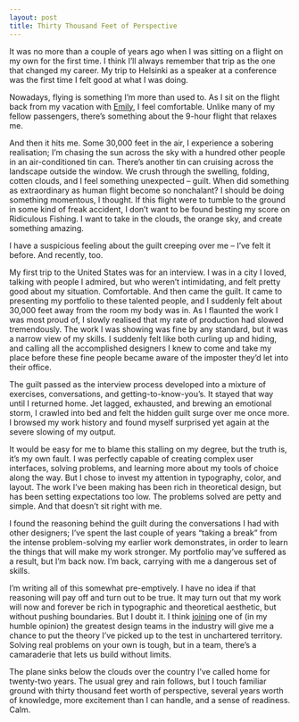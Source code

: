```yaml
---
layout: post
title: Thirty Thousand Feet of Perspective
---
```


It was no more than a couple of years ago when I was sitting on a flight on my own for the first time. I think I’ll always remember that trip as the one that changed my career. My trip to Helsinki as a speaker at a conference was the first time I felt good at what I was doing.

Nowadays, flying is something I’m more than used to. As I sit on the flight back from my vacation with [Emily](http://twitter.com/iamemliy), I feel comfortable. Unlike many of my fellow passengers, there’s something about the 9-hour flight that relaxes me.

And then it hits me. Some 30,000 feet in the air, I experience a sobering realisation; I’m chasing the sun across the sky with a hundred other people in an air-conditioned tin can. There’s another tin can cruising across the landscape outside the window. We crush through the swelling, folding, cotten clouds, and I feel something unexpected – guilt. When did something as extraordinary as human flight become so nonchalant? I should be doing something momentous, I thought. If this flight were to tumble to the ground in some kind of freak accident, I don’t want to be found besting my score on Ridiculous Fishing. I want to take in the clouds, the orange sky, and create something amazing.

I have a suspicious feeling about the guilt creeping over me – I’ve felt it before. And recently, too.

My first trip to the United States was for an interview. I was in a city I loved, talking with people I admired, but who weren’t intimidating, and felt pretty good about my situation. Comfortable. And then came the guilt. It came to presenting my portfolio to these talented people, and I suddenly felt about 30,000 feet away from the room my body was in. As I flaunted the work I was most proud of, I slowly realised that my rate of production had slowed tremendously. The work I was showing was fine by any standard, but it was a narrow view of my skills. I suddenly felt like both curling up and hiding, and calling all the accomplished designers I knew to come and take my place before these fine people became aware of the imposter they’d let into their office.

The guilt passed as the interview process developed into a mixture of exercises, conversations, and getting-to-know-you’s. It stayed that way until I returned home. Jet lagged, exhausted, and brewing an emotional storm, I crawled into bed and felt the hidden guilt surge over me once more. I browsed my work history and found myself surprised yet again at the severe slowing of my output.

It would be easy for me to blame this stalling on my degree, but the truth is, it’s my own fault. I was perfectly capable of creating complex user interfaces, solving problems, and learning more about my tools of choice along the way. But I chose to invest my attention in typography, color, and layout. The work I’ve been making has been rich in theoretical design, but has been setting expectations too low. The problems solved are petty and simple. And that doesn’t sit right with me.

I found the reasoning behind the guilt during the conversations I had with other designers; I’ve spent the last couple of years “taking a break” from the intense problem-solving my earlier work demonstrates, in order to learn the things that will make my work stronger. My portfolio may’ve suffered as a result, but I’m back now. I’m back, carrying with me a dangerous set of skills.

I’m writing all of this somewhat pre-emptively. I have no idea if that reasoning will pay off and turn out to be true. It may turn out that my work will now and forever be rich in typographic and theoretical aesthetic, but without pushing boundaries. But I doubt it. I think [joining](http://dribbble.com/shots/1183799-Dropbox-Internship?list=users) one of (in my humble opinion) the greatest design teams in the industry will give me a chance to put the theory I’ve picked up to the test in unchartered territory. Solving real problems on your own is tough, but in a team, there’s a camaraderie that lets us build without limits.

The plane sinks below the clouds over the country I’ve called home for twenty-two years. The usual grey and rain follows, but I touch familiar ground with thirty thousand feet worth of perspective, several years worth of knowledge, more excitement than I can handle, and a sense of readiness. Calm.